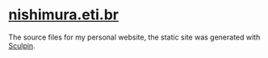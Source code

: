 # [nishimura.eti.br](http://nishimura.eti.br)

The source files for my personal website, the static site was generated with [Sculpin](https://sculpin.io/).
